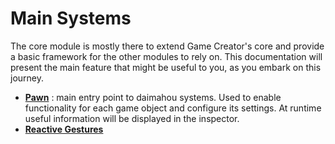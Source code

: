 # Main Systems

The core module is mostly there to extend Game Creator's core and provide a basic framework for the other modules to rely on. This documentation will present the main feature that might be useful to you, as you embark on this journey.

- **[Pawn](pawn.md)** : main entry point to daimahou systems. Used to enable functionality for each game object and configure its settings. At runtime useful information will be displayed in the inspector.
- **[Reactive Gestures](gestures.md)**